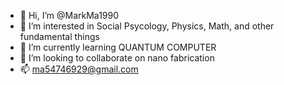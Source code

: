 - 👋 Hi, I’m @MarkMa1990
- 👀 I’m interested in Social Psycology, Physics, Math, and other fundamental things
- 🌱 I’m currently learning QUANTUM COMPUTER
- 💞️ I’m looking to collaborate on nano fabrication
- 📫 ma54746929@gmail.com

<!---
MarkMa1990/MarkMa1990 is a ✨ special ✨ repository because its `README.md` (this file) appears on your GitHub profile.
You can click the Preview link to take a look at your changes.
--->
